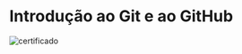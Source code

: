 # Introdução ao Git e ao GitHub

![certificado](C:\workspace\notes-inter-frontend-dev\aula-4-introducao-ao-git-github\introducao-ao-git-e-ao-github.jpg)